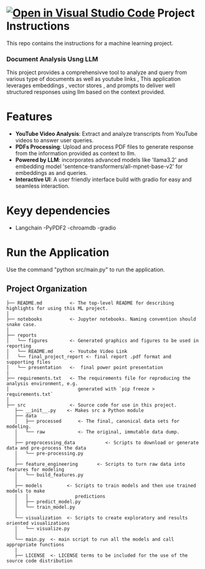 [![Open in Visual Studio Code](https://classroom.github.com/assets/open-in-vscode-2e0aaae1b6195c2367325f4f02e2d04e9abb55f0b24a779b69b11b9e10269abc.svg)](https://classroom.github.com/online_ide?assignment_repo_id=17236106&assignment_repo_type=AssignmentRepo)
Project Instructions
==============================

This repo contains the instructions for a machine learning project.


### Document Analysis Usng LLM

This project provides a comprehensivve tool to analyze and query from various type of documents as well as youtube links , This application leverages embeddings , vector stores , and prompts to deliver well structured responses using llm based on the context provided.

# Features
 - **YouTube Video Analysis**: Extract and analyze transcripts from YouTube videos to answer user queries.
 - **PDFs Processing**: Upload and process PDF files to generate response from the information provided as context to llm.
 - **Powered by LLM**: incorporates advanced models like 'llama3.2' and embedding model 'sentence-transformers/all-mpnet-base-v2' for embeddings as and queries.
 - **Interactive UI**: A user friendly interface build with gradio for easy and seamless interaction.

# Keyy dependencies

- Langchain
-PyPDF2
-chroamdb
-gradio

# Run the Application
Use the command "python src/main.py" to run the application.

Project Organization
------------

    ├── README.md          <- The top-level README for describing highlights for using this ML project.
    │
    ├── notebooks          <- Jupyter notebooks. Naming convention should snake case.
    │
    ├── reports            
    │   └── figures        <- Generated graphics and figures to be used in reporting
    │   └── README.md      <- Youtube Video Link
    │   └── final_project_report <- final report .pdf format and supporting files
    │   └── presentation   <-  final power point presentation 
    |
    ├── requirements.txt   <- The requirements file for reproducing the analysis environment, e.g.
    │                         generated with `pip freeze > requirements.txt`
    │
    ├── src                <- Source code for use in this project.
       ├── __init__.py    <- Makes src a Python module
       ├── data
       │   ├── processed      <- The final, canonical data sets for modeling.
       │   └── raw            <- The original, immutable data dump.
       │
       ├── preprocessing_data           <- Scripts to download or generate data and pre-process the data
       │   └── pre-processing.py
       │
       ├── feature_engineering       <- Scripts to turn raw data into features for modeling
       │   └── build_features.py
       │
       ├── models         <- Scripts to train models and then use trained models to make
       │   │                 predictions
       │   ├── predict_model.py
       │   └── train_model.py
       │
       └── visualization  <- Scripts to create exploratory and results oriented visualizations
       │   └── visualize.py  
       │
       └── main.py  <- main script to run all the models and call appropriate functions
       |
       ├── LICENSE  <- LICENSE terms to be included for the use of the source code distribution



